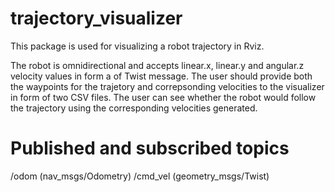 # trajectory_visualizer

This package is used for visualizing a robot trajectory in Rviz.

The robot is omnidirectional and accepts linear.x, linear.y and angular.z velocity values in form a of Twist message.
The user should provide both the waypoints for the trajetory and correpsonding velocities to the visualizer in form of two CSV files. 
The user can see whether the robot would follow the trajectory using the corresponding velocities generated.

# Published and subscribed topics
/odom (nav_msgs/Odometry)
/cmd_vel (geometry_msgs/Twist)
